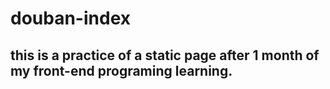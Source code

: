 # douban-index
## this is a practice of a static page after 1 month of my front-end programing learning.
